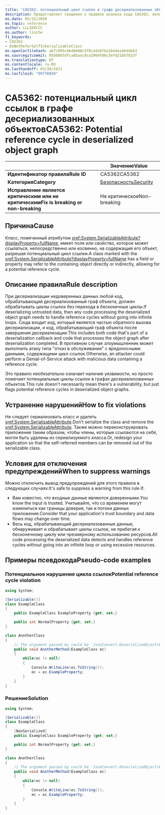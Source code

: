 ```yaml
---
title: 'CA5362: потенциальный цикл ссылок в графе десериализованных объектов (анализ кода)'
description: Предоставляет сведения о правиле анализа кода CA5362, включая причины нарушений и способы их устранения, а также условия отключения правила.
ms.date: 05/15/2020
ms.topic: reference
author: LLLXXXCCC
ms.author: linche
f1_keywords:
- CA5362
- DoNotReferSelfInSerializableClass
ms.openlocfilehash: ab7c095c6640400c5f8ca9a9f6a1644ea4bdde63
ms.sourcegitcommit: 05d0087dfca85aac9ca2960f86c5efd218bf833f
ms.translationtype: HT
ms.contentlocale: ru-RU
ms.lasthandoff: 03/30/2021
ms.locfileid: "99776050"
---
```

# <a name="ca5362-potential-reference-cycle-in-deserialized-object-graph"></a><span data-ttu-id="38c99-103">CA5362: потенциальный цикл ссылок в графе десериализованных объектов</span><span class="sxs-lookup"><span data-stu-id="38c99-103">CA5362: Potential reference cycle in deserialized object graph</span></span>

| | <span data-ttu-id="38c99-104">Значение</span><span class="sxs-lookup"><span data-stu-id="38c99-104">Value</span></span> |
|-|-|
| <span data-ttu-id="38c99-105">**Идентификатор правила**</span><span class="sxs-lookup"><span data-stu-id="38c99-105">**Rule ID**</span></span> |<span data-ttu-id="38c99-106">CA5362</span><span class="sxs-lookup"><span data-stu-id="38c99-106">CA5362</span></span>|
| <span data-ttu-id="38c99-107">**Категория**</span><span class="sxs-lookup"><span data-stu-id="38c99-107">**Category**</span></span> |[<span data-ttu-id="38c99-108">Безопасность</span><span class="sxs-lookup"><span data-stu-id="38c99-108">Security</span></span>](security-warnings.md)|
| <span data-ttu-id="38c99-109">**Исправление является критическим или не критическим**</span><span class="sxs-lookup"><span data-stu-id="38c99-109">**Fix is breaking or non-breaking**</span></span> |<span data-ttu-id="38c99-110">Не критическое</span><span class="sxs-lookup"><span data-stu-id="38c99-110">Non-breaking</span></span>|

## <a name="cause"></a><span data-ttu-id="38c99-111">Причина</span><span class="sxs-lookup"><span data-stu-id="38c99-111">Cause</span></span>

<span data-ttu-id="38c99-112">Класс, помеченный атрибутом <xref:System.SerializableAttribute?displayProperty=fullName>, имеет поле или свойство, которое может ссылаться, непосредственно или косвенно, на содержащий его объект, разрешая потенциальный цикл ссылки.</span><span class="sxs-lookup"><span data-stu-id="38c99-112">A class marked with the <xref:System.SerializableAttribute?displayProperty=fullName> has a field or property may refer to the containing object directly or indirectly, allowing for a potential reference cycle.</span></span>

## <a name="rule-description"></a><span data-ttu-id="38c99-113">Описание правила</span><span class="sxs-lookup"><span data-stu-id="38c99-113">Rule description</span></span>

<span data-ttu-id="38c99-114">При десериализации недоверенных данных любой код, обрабатывающий десериализованный граф объекта, должен обрабатывать циклы ссылок без перехода в бесконечные циклы.</span><span class="sxs-lookup"><span data-stu-id="38c99-114">If deserializing untrusted data, then any code processing the deserialized object graph needs to handle reference cycles without going into infinite loops.</span></span> <span data-ttu-id="38c99-115">Сюда входит код, который является частью обратного вызова десериализации, и код, обрабатывающий граф объекта после завершения десериализации.</span><span class="sxs-lookup"><span data-stu-id="38c99-115">This includes both code that's part of a deserialization callback and code that processes the object graph after deserialization completed.</span></span> <span data-ttu-id="38c99-116">В противном случае злоумышленник может выполнить атаку типа "отказ в обслуживании" с вредоносными данными, содержащими цикл ссылок.</span><span class="sxs-lookup"><span data-stu-id="38c99-116">Otherwise, an attacker could perform a Denial-of-Service attack with malicious data containing a reference cycle.</span></span>

<span data-ttu-id="38c99-117">Это правило необязательно означает наличие уязвимости, но просто помечает потенциальные циклы ссылок в графах десериализованных объектов.</span><span class="sxs-lookup"><span data-stu-id="38c99-117">This rule doesn't necessarily mean there's a vulnerability, but just flags potential reference cycles in deserialized object graphs.</span></span>

## <a name="how-to-fix-violations"></a><span data-ttu-id="38c99-118">Устранение нарушений</span><span class="sxs-lookup"><span data-stu-id="38c99-118">How to fix violations</span></span>

<span data-ttu-id="38c99-119">Не следует сериализовать класс и удалять <xref:System.SerializableAttribute>.</span><span class="sxs-lookup"><span data-stu-id="38c99-119">Don't serialize the class and remove the <xref:System.SerializableAttribute>.</span></span> <span data-ttu-id="38c99-120">Также можно переконструировать приложение таким образом, чтобы члены, которые ссылаются на себя, могли быть удалены из сериализуемого класса.</span><span class="sxs-lookup"><span data-stu-id="38c99-120">Or, redesign your application so that the self-referred members can be removed out of the serializable class.</span></span>

## <a name="when-to-suppress-warnings"></a><span data-ttu-id="38c99-121">Условия для отключения предупреждений</span><span class="sxs-lookup"><span data-stu-id="38c99-121">When to suppress warnings</span></span>

<span data-ttu-id="38c99-122">Можно отключить вывод предупреждений для этого правила в следующих случаях:</span><span class="sxs-lookup"><span data-stu-id="38c99-122">It's safe to suppress a warning from this rule if:</span></span>

- <span data-ttu-id="38c99-123">Вам известно, что входные данные являются доверенными.</span><span class="sxs-lookup"><span data-stu-id="38c99-123">You know the input is trusted.</span></span> <span data-ttu-id="38c99-124">Учитывайте, что со временем могут измениться как границы доверия, так и потоки данных приложения.</span><span class="sxs-lookup"><span data-stu-id="38c99-124">Consider that your application's trust boundary and data flows may change over time.</span></span>
- <span data-ttu-id="38c99-125">Весь код, обрабатывающий десериализованные данные, обнаруживает и обрабатывает циклы ссылок, не прибегая к бесконечному циклу или чрезмерному использованию ресурсов.</span><span class="sxs-lookup"><span data-stu-id="38c99-125">All code processing the deserialized data detects and handles reference cycles without going into an infinite loop or using excessive resources.</span></span>

## <a name="pseudo-code-examples"></a><span data-ttu-id="38c99-126">Примеры псевдокода</span><span class="sxs-lookup"><span data-stu-id="38c99-126">Pseudo-code examples</span></span>

### <a name="potential-reference-cycle-violation"></a><span data-ttu-id="38c99-127">Потенциальное нарушение цикла ссылок</span><span class="sxs-lookup"><span data-stu-id="38c99-127">Potential reference cycle violation</span></span>

```csharp
using System;

[Serializable()]
class ExampleClass
{
    public ExampleClass ExampleProperty {get; set;}

    public int NormalProperty {get; set;}
}

class AnotherClass
{
    // The argument passed by could be `JsonConvert.DeserializeObject<ExampleClass>(untrustedData)`.
    public void AnotherMethod(ExampleClass ec)
    {
        while(ec != null)
        {
            Console.WriteLine(ec.ToString());
            ec = ec.ExampleProperty;
        }
    }
}
```

### <a name="solution"></a><span data-ttu-id="38c99-128">Решение</span><span class="sxs-lookup"><span data-stu-id="38c99-128">Solution</span></span>

```csharp
using System;

[Serializable()]
class ExampleClass
{
    [NonSerialized]
    public ExampleClass ExampleProperty {get; set;}

    public int NormalProperty {get; set;}
}

class AnotherClass
{
    // The argument passed by could be `JsonConvert.DeserializeObject<ExampleClass>(untrustedData)`.
    public void AnotherMethod(ExampleClass ec)
    {
        while(ec != null)
        {
            Console.WriteLine(ec.ToString());
            ec = ec.ExampleProperty;
        }
    }
}
```
